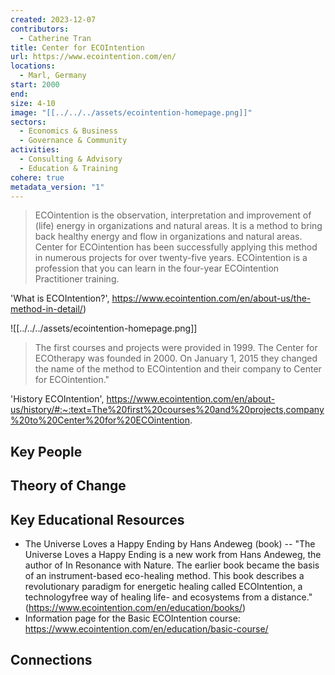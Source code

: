 ```yaml
---
created: 2023-12-07
contributors:
  - Catherine Tran
title: Center for ECOIntention
url: https://www.ecointention.com/en/
locations:
  - Marl, Germany
start: 2000
end: 
size: 4-10
image: "[[../../../assets/ecointention-homepage.png]]"
sectors:
  - Economics & Business
  - Governance & Community
activities:
  - Consulting & Advisory
  - Education & Training
cohere: true
metadata_version: "1"
---
```

>ECOintention is the observation, interpretation and improvement of (life) energy in organizations and natural areas. It is a method to bring back healthy energy and flow in organizations and natural areas. Center for ECOintention has been successfully applying this method in numerous projects for over twenty-five years. ECOintention is a profession that you can learn in the four-year ECOintention Practitioner training.

'What is ECOIntention?', https://www.ecointention.com/en/about-us/the-method-in-detail/)

![[../../../assets/ecointention-homepage.png]]

>The first courses and projects were provided in 1999. The Center for ECOtherapy was founded in 2000. On January 1, 2015 they changed the name of the method to ECOintention and their company to Center for ECOintention."

'History ECOIntention', https://www.ecointention.com/en/about-us/history/#:~:text=The%20first%20courses%20and%20projects,company%20to%20Center%20for%20ECOintention.

## Key People
## Theory of Change

## Key Educational Resources

- The Universe Loves a Happy Ending by Hans Andeweg (book) -- "The Universe Loves a Happy Ending is a new work from Hans Andeweg, the author of In Resonance with Nature. The earlier book became the basis of an instrument-based eco-healing method. This book describes a revolutionary paradigm for energetic healing called ECOIntention, a technologyfree way of healing life- and ecosystems from a distance." (https://www.ecointention.com/en/education/books/)
- Information page for the Basic ECOIntention course: https://www.ecointention.com/en/education/basic-course/

## Connections







